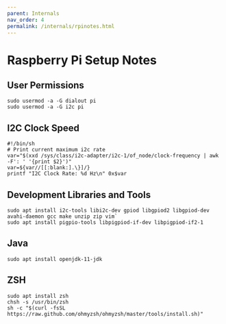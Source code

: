 ```yaml
---
parent: Internals
nav_order: 4
permalink: /internals/rpinotes.html
---
```


# Raspberry Pi Setup Notes

## User Permissions

```shell
sudo usermod -a -G dialout pi
sudo usermod -a -G i2c pi
```

## I2C Clock Speed

```shell
#!/bin/sh
# Print current maximum i2c rate
var="$(xxd /sys/class/i2c-adapter/i2c-1/of_node/clock-frequency | awk -F': ' '{print $2}')"
var=${var//[[:blank:].\}]/}
printf "I2C Clock Rate: %d Hz\n" 0x$var
```

## Development Libraries and Tools

```shell
sudo apt install i2c-tools libi2c-dev gpiod libgpiod2 libgpiod-dev avahi-daemon gcc make unzip zip vim`
sudo apt install pigpio-tools libpigpiod-if-dev libpigpiod-if2-1
```

## Java

```shell
sudo apt install openjdk-11-jdk
```

## ZSH

```shell
sudo apt install zsh
chsh -s /usr/bin/zsh
sh -c "$(curl -fsSL https://raw.github.com/ohmyzsh/ohmyzsh/master/tools/install.sh)"
```
